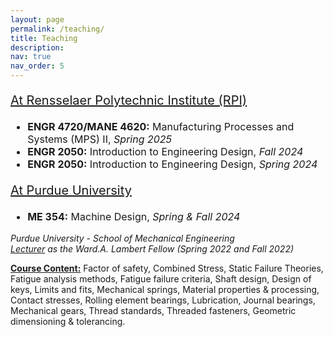 ```yaml
---
layout: page
permalink: /teaching/
title: Teaching
description:  
nav: true
nav_order: 5
---
```


 <p style="font-size: 20px;">  <u>At Rensselaer Polytechnic Institute (RPI) </u><br> 

<ul style="font-size: 16px;">
    <li><b>ENGR 4720/MANE 4620:</b> Manufacturing Processes and Systems (MPS) II, <i>Spring 2025</i></li>
    <li><b>ENGR 2050:</b> Introduction to Engineering Design, <i>Fall 2024</i></li>
    <li><b>ENGR 2050:</b> Introduction to Engineering Design, <i>Spring 2024</i></li>
</ul>

<p style="font-size: 20px;">  <u>At Purdue University</u><br>

<ul style="font-size: 16px;">
    <li><b>ME 354:</b> Machine Design, <i> Spring & Fall 2024 </i></li>  
    
</ul>



<i>Purdue University - School of Mechanical Engineering <br> <u>Lecturer</u> as the Ward.A. Lambert Fellow (Spring 2022 and Fall 2022) </i> <br></p>

 <u><b>Course Content:</b></u> Factor of safety, Combined Stress, Static Failure Theories, Fatigue analysis methods, Fatigue failure criteria, Shaft design, Design of keys, Limits and fits, Mechanical springs, Material properties & processing, Contact stresses, Rolling element bearings, Lubrication, Journal bearings, Mechanical gears, Thread standards, Threaded fasteners, Geometric dimensioning & tolerancing. 
 <br>
 <br>

<!-- <p style="font-size: 16px;"> <u>Recognitisions:</u> 
 <li>Ward A. Lambert Graduate Teaching Fellowship at Purdue University, 2022.
</li> 
<li>Graduate Teaching Award by Purdue University Teaching Academy, 2022.
</li>  -->
